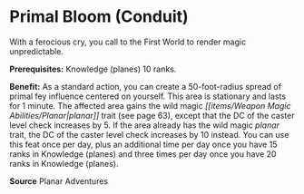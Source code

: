 ﻿---
cssclass: [feats]

---
# Primal Bloom (Conduit)

With a ferocious cry, you call to the First World to render magic unpredictable.

**Prerequisites:** Knowledge (planes) 10 ranks.

**Benefit:** As a standard action, you can create a 50-foot-radius spread of primal fey influence centered on yourself. This area is stationary and lasts for 1 minute. The affected area gains the wild magic _[[items/Weapon Magic Abilities/Planar|planar]]_ trait (see page 63), except that the DC of the caster level check increases by 5. If the area already has the wild magic _planar_ trait, the DC of the caster level check increases by 10 instead. You can use this feat once per day, plus an additional time per day once you have 15 ranks in Knowledge (planes) and three times per day once you have 20 ranks in Knowledge (planes).

**Source** Planar Adventures